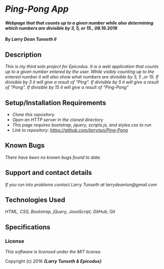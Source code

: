 # _Ping-Pong App_

#### _Webpage that that counts up to a given number while also determining which numbers are divisible by 3, 5, or 15., 08.19.2016_

#### By _**Larry Dean Tunseth II**_

## Description

_This is my third solo project for Epicodus. It is a web application that counts up to a given number entered by the user. While visibly counting up to the entered number it will also show what numbers are divisible by 3, 5 ,or 15. If divisible by 3 it will give a result of "Ping". If divisible by 5 it will give a result of "Pong". If divisible by 15 it will give a result of "Ping-Pong"_

## Setup/Installation Requirements

* _Clone this repository_
* _Open an HTTP server in the cloned directory_
* _This page requires bootstrap, jquery, scripts.js, and styles.css to run_
* _Link to repository: https://github.com/larrytun/Ping-Pong_


## Known Bugs

_There have been no known bugs found to date._

## Support and contact details

_If you run into problems contact Larry Tunseth at larrydeantun@gmail.com_

## Technologies Used

_HTML, CSS, Bootstrap, jQuery, JavaScript, GitHub, Git_

## Specifications


### License

*This software is licensed under the MIT license.*

Copyright (c) 2016 **_{Larry Tunseth & Epicodus}_**
